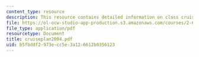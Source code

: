 ```yaml
---
content_type: resource
description: This resource contains detailed information on class cruise plan.
file: https://ol-ocw-studio-app-production.s3.amazonaws.com/courses/2-693-principles-of-oceanographic-instrument-systems-sensors-and-measurements-13-998-spring-2004/b5fbddf2973ecc5e3a126612b0356123_cruiseplan2004.pdf
file_type: application/pdf
resourcetype: Document
title: cruiseplan2004.pdf
uid: b5fbddf2-973e-cc5e-3a12-6612b0356123
---
```


